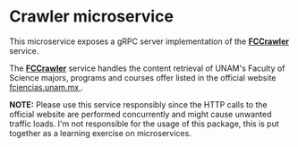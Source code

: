 # Crawler microservice

This microservice exposes a gRPC server implementation of the [**FCCrawler**](proto/service.proto) service.

The [**FCCrawler**](proto/service.proto) service handles the content retrieval of UNAM's Faculty
 of Science majors, programs and courses offer listed in the official website [fciencias.unam.mx
 ](http://www.fciencias.unam.mx/).
 
**NOTE:** Please use this service responsibly since the HTTP calls to the official website are
 performed concurrently and might cause unwanted traffic loads. I'm not responsible for the
  usage of this package, this is put together as a learning exercise on microservices.